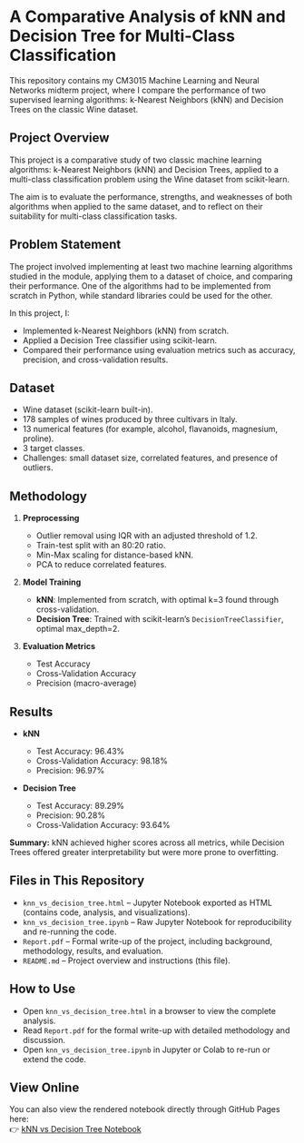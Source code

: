 # A Comparative Analysis of kNN and Decision Tree for Multi-Class Classification

This repository contains my CM3015 Machine Learning and Neural Networks midterm project, where I compare the performance of two supervised learning algorithms: k-Nearest Neighbors (kNN) and Decision Trees on the classic Wine dataset.

## Project Overview
This project is a comparative study of two classic machine learning algorithms: k-Nearest Neighbors (kNN) and Decision Trees, applied to a multi-class classification problem using the Wine dataset from scikit-learn.

The aim is to evaluate the performance, strengths, and weaknesses of both algorithms when applied to the same dataset, and to reflect on their suitability for multi-class classification tasks.

## Problem Statement
The project involved implementing at least two machine learning algorithms studied in the module, applying them to a dataset of choice, and comparing their performance. One of the algorithms had to be implemented from scratch in Python, while standard libraries could be used for the other.

In this project, I:  
- Implemented k-Nearest Neighbors (kNN) from scratch.  
- Applied a Decision Tree classifier using scikit-learn.  
- Compared their performance using evaluation metrics such as accuracy, precision, and cross-validation results.  

## Dataset
- Wine dataset (scikit-learn built-in).  
- 178 samples of wines produced by three cultivars in Italy.  
- 13 numerical features (for example, alcohol, flavanoids, magnesium, proline).  
- 3 target classes.  
- Challenges: small dataset size, correlated features, and presence of outliers.  

## Methodology
1. **Preprocessing**  
   - Outlier removal using IQR with an adjusted threshold of 1.2.  
   - Train-test split with an 80:20 ratio.  
   - Min-Max scaling for distance-based kNN.  
   - PCA to reduce correlated features.  

2. **Model Training**  
   - **kNN**: Implemented from scratch, with optimal k=3 found through cross-validation.  
   - **Decision Tree**: Trained with scikit-learn’s `DecisionTreeClassifier`, optimal max_depth=2.  

3. **Evaluation Metrics**  
   - Test Accuracy  
   - Cross-Validation Accuracy  
   - Precision (macro-average)  

## Results
- **kNN**  
  - Test Accuracy: 96.43%  
  - Cross-Validation Accuracy: 98.18%  
  - Precision: 96.97%  

- **Decision Tree**  
  - Test Accuracy: 89.29%  
  - Precision: 90.28%  
  - Cross-Validation Accuracy: 93.64%  

**Summary:** kNN achieved higher scores across all metrics, while Decision Trees offered greater interpretability but were more prone to overfitting.  

## Files in This Repository
- `knn_vs_decision_tree.html` – Jupyter Notebook exported as HTML (contains code, analysis, and visualizations).
- `knn_vs_decision_tree.ipynb` – Raw Jupyter Notebook for reproducibility and re-running the code.  
- `Report.pdf` – Formal write-up of the project, including background, methodology, results, and evaluation.  
- `README.md` – Project overview and instructions (this file).  

## How to Use
- Open `knn_vs_decision_tree.html` in a browser to view the complete analysis.  
- Read `Report.pdf` for the formal write-up with detailed methodology and discussion.
- Open `knn_vs_decision_tree.ipynb` in Jupyter or Colab to re-run or extend the code.  

## View Online
You can also view the rendered notebook directly through GitHub Pages here:  
👉 [kNN vs Decision Tree Notebook](https://ellenfaustine.github.io/knn-vs-decision-tree/knn_vs_decision_tree.html)
